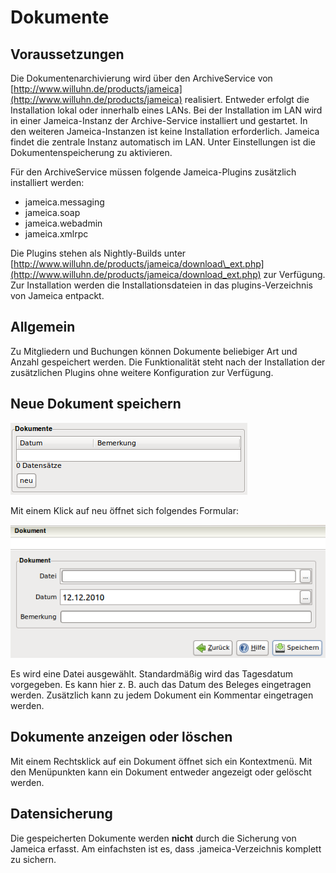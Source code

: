 # Dokumente

## Voraussetzungen

Die Dokumentenarchivierung wird über den ArchiveService von [http://www.willuhn.de/products/jameica](http://www.willuhn.de/products/jameica) realisiert. Entweder erfolgt die Installation lokal oder innerhalb eines LANs. Bei der Installation im LAN wird in einer Jameica-Instanz der Archive-Service installiert und gestartet. In den weiteren Jameica-Instanzen ist keine Installation erforderlich. Jameica findet die zentrale Instanz automatisch im LAN. Unter Einstellungen ist die Dokumentenspeicherung zu aktivieren.

Für den ArchiveService müssen folgende Jameica-Plugins zusätzlich installiert werden:

* jameica.messaging
* jameica.soap
* jameica.webadmin
* jameica.xmlrpc

Die Plugins stehen als Nightly-Builds unter [http://www.willuhn.de/products/jameica/download\_ext.php](http://www.willuhn.de/products/jameica/download_ext.php) zur Verfügung. Zur Installation werden die Installationsdateien in das plugins-Verzeichnis von Jameica entpackt.

## Allgemein

Zu Mitgliedern und Buchungen können Dokumente beliebiger Art und Anzahl gespeichert werden. Die Funktionalität steht nach der Installation der zusätzlichen Plugins ohne weitere Konfiguration zur Verfügung.

## Neue Dokument speichern

![](img/dokumenteneu1.png)

Mit einem Klick auf neu öffnet sich folgendes Formular:

![](img/dokumenteneu2.png)

Es wird eine Datei ausgewählt. Standardmäßig wird das Tagesdatum vorgegeben. Es kann hier z. B. auch das Datum des Beleges eingetragen werden. Zusätzlich kann zu jedem Dokument ein Kommentar eingetragen werden.

## Dokumente anzeigen oder löschen

Mit einem Rechtsklick auf ein Dokument öffnet sich ein Kontextmenü. Mit den Menüpunkten kann ein Dokument entweder angezeigt oder gelöscht werden.

## Datensicherung

Die gespeicherten Dokumente werden **nicht** durch die Sicherung von Jameica erfasst. Am einfachsten ist es, dass .jameica-Verzeichnis komplett zu sichern.


